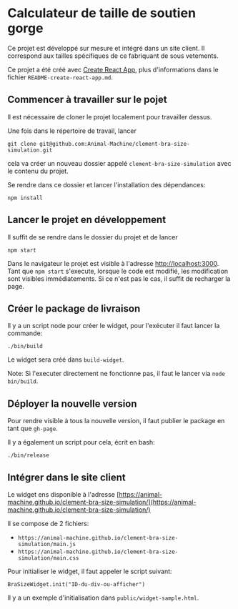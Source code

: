 # Calculateur de taille de soutien gorge

Ce projet est développé sur mesure et intégré dans un site client.
Il correspond aux tailles spécifiques de ce fabriquant de sous vetements.

Ce projet a été créé avec [Create React App](https://github.com/facebook/create-react-app), plus d'informations dans le fichier `README-create-react-app.md`.

## Commencer à travailler sur le pojet

Il est nécessaire de cloner le projet localement pour travailler dessus.

Une fois dans le répertoire de travail, lancer

```
git clone git@github.com:Animal-Machine/clement-bra-size-simulation.git
```

cela va créer un nouveau dossier appelé `clement-bra-size-simulation` avec le
contenu du projet.

Se rendre dans ce dossier et lancer l'installation des dépendances:

```
npm install
```

## Lancer le projet en développement

Il suffit de se rendre dans le dossier du projet et de lancer

```
npm start
```

Dans le navigateur le projet est visible à l'adresse
[http://localhost:3000](http://localhost:3000). Tant que `npm start` s'execute,
lorsque le code est modifié, les modification sont visibles immédiatements.
Si ce n'est pas le cas, il suffit de recharger la page.

## Créer le package de livraison

Il y a un script node pour créer le widget, pour l'exécuter il faut lancer la
commande:

```
./bin/build
```

Le widget sera créé dans `build-widget`.

Note: Si l'executer directement ne fonctionne pas, il faut le lancer via `node bin/build`.

## Déployer la nouvelle version

Pour rendre visible à tous la nouvelle version, il faut publier le package en
tant que `gh-page`.

Il y a également un script pour cela, écrit en bash:

```
./bin/release
```

## Intégrer dans le site client

Le widget ens disponible à l'adresse
[https://animal-machine.github.io/clement-bra-size-simulation/](https://animal-machine.github.io/clement-bra-size-simulation/)

Il se compose de 2 fichiers:

- `https://animal-machine.github.io/clement-bra-size-simulation/main.js`
- `https://animal-machine.github.io/clement-bra-size-simulation/main.css`

Pour initialiser le widget, il faut appeler le script suivant:

```
BraSizeWidget.init("ID-du-div-ou-afficher")
```

Il y a un exemple d'initialisation dans `public/widget-sample.html`.
